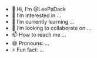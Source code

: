 - 👋 Hi, I’m @LeePaDack
- 👀 I’m interested in ...
- 🌱 I’m currently learning ...
- 💞️ I’m looking to collaborate on ...
- 📫 How to reach me ...
- 😄 Pronouns: ...
- ⚡ Fun fact: ...

<!---
LeePaDack/LeePaDack is a ✨ special ✨ repository because its `README.md` (this file) appears on your GitHub profile.
You can click the Preview link to take a look at your changes.
--->
